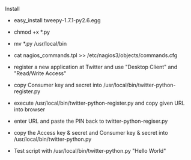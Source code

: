 Install

* easy_install tweepy-1.7.1-py2.6.egg
* chmod +x *.py
* mv *.py /usr/local/bin
* cat nagios_commands.tpl >> /etc/nagios3/objects/commands.cfg

* register a new application at Twitter and use "Desktop Client" and "Read/Write Access"
* copy Consumer key and secret into /usr/local/bin/twitter-python-register.py
* execute /usr/local/bin/twitter-python-register.py and copy given URL into browser
* enter URL and paste the PIN back to twitter-python-regiser.py
* copy the Access key & secret and Consumer key & secret into /usr/local/bin/twitter-python.py 
* Test script with /usr/local/bin/twitter-python.py "Hello World"


